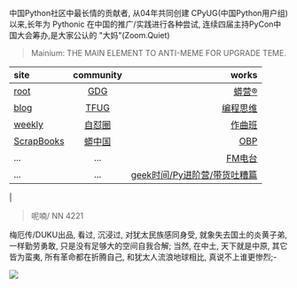 中国Python社区中最长情的贡献者, 从04年共同创建 CPyUG(中国Python用户组)以来,长年为 Pythonic 在中国的推广/实践进行各种尝试, 连续四届主持PyCon中国大会筹办,是大家公认的 "大妈"(Zoom.Quiet)

> Mainium: THE MAIN ELEMENT TO ANTI-MEME FOR UPGRADE TEME.

| site | community | works |
| :-----| :----: | ----: |
| [root](http://zoomquiet.io/) | [GDG](https://blog.zhgdg.org/) | [蟒营®](https://doc.101.camp/) |
| [blog](https://blog.zoomquiet.io/pages/zoomquiet.html) | [TFUG](http://zh.tfug.world/) | [编程思维](https://py.101.camp/) |
| [weekly](http://weekly.pychina.org/) | [自怼圈](https://du.101.camp/) | [作曲班](https://mu.101.camp/) |
| [ScrapBooks](https://zoomquiet.io/collection.html) | [蟒中国](https://pychina.org/) | [OBP](https://zoomquiet.io/obp/index.html) |
| ... | ... | [FM电台](https://fm.101.camp/) |
| ... | ... | [geek时间/Py进阶营/带货吐糟篇](https://fm.101.camp/2020/geek2py-dama.html) 
 |


> ​呢喃/ NN 4221

梅厄传/DUKU出品,
看过,
沉浸过,
对犹太民族感同身受,
就象失去国土的炎黄子弟,
一样勤劳勇敢,
只是没有足够大的空间自我合解;
当然,
在中土,
天下就是中原,
其它皆为蛮夷,
所有革命都在折腾自己,
和犹太人流浪地球相比,
真说不上谁更惨烈;-

![](http://ydlj.zoomquiet.top/ipic/2020-12-07-zq42-today-card-2012.008.jpeg)

